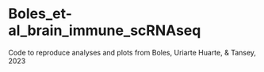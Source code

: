 # Boles_et-al_brain_immune_scRNAseq
Code to reproduce analyses and plots from Boles, Uriarte Huarte, & Tansey, 2023
